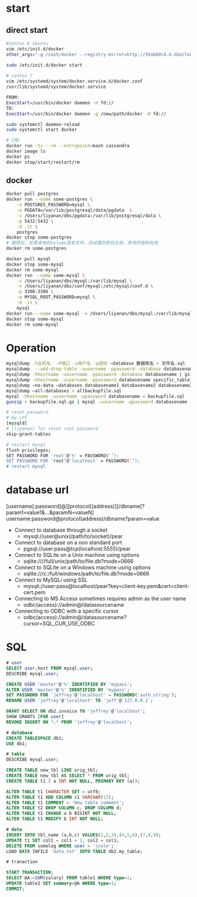 # start 

## direct start
```bash
#centos 6 ubuntu
vim /etc/init.d/docker
other_args="-g /sas5/docker --registry-mirror=http://59ab68c4.m.daocloud.io"

sudo /etc/init.d/docker start
 
# centos 7
vim /etc/systemd/system/docker.service.d/docker.conf
/usr/lib/systemd/system/docker.service

FROM:
ExecStart=/usr/bin/docker daemon -H fd://
TO:
ExecStart=/usr/bin/docker daemon -g /new/path/docker -H fd://

sudo systemctl daemon-reload 
sudo systemctl start docker

# CMD
docker run -ti --rm --entrypoint=bash cassandra
docker image ls
docker ps
docker stop/start/restart/rm
```
## docker

```bash
docker pull postgres
docker run --name some-postgres \
	-e POSTGRES_PASSWORD=mysql \
	-e PGDATA=/var/lib/postgresql/data/pgdata  \
	-v /Users/liyanan/dbs/pgdata:/var/lib/postgresql/data \
	-p 5432:5432 \
	-d -it \
	postgres
docker stop some-postgres
# 删除后，如果本地的volume里有文件，则设置的密码无效，原来的密码有效
docker rm some-postgres

docker pull mysql
docker stop some-mysql
docker rm some-mysql 
docker run --name some-mysql \
	-v /Users/liyanan/dbs/mysql:/var/lib/mysql \
	-v /Users/liyanan/dbs/conf/mysql:/etc/mysql/conf.d \
	-p 3306:3306 \
	-e MYSQL_ROOT_PASSWORD=mysql \
	-d -it \
	mysql
docker run --name some-mysql -v /Users/liyanan/dbs/mysql:/var/lib/mysql -p 3306:3306 -e MYSQL_ROOT_PASSWORD=mysql -d mysql
docker stop some-mysql
docker rm some-mysql
```


# Operation
```bash
mysqldump -h主机名  -P端口 -u用户名 -p密码 –database 数据库名 > 文件名.sql 
mysqldump  --add-drop-table -uusername -ppassword -database databasename > backupfile.sql
mysqldump -hhostname -uusername -ppassword -database databasename | gzip > backupfile.sql.gz
mysqldump -hhostname -uusername -ppassword databasename specific_table1 specific_table2 > backupfile.sql
mysqldump –no-data –databases databasename1 databasename2 databasename3 > structurebackupfile.sql
mysqldump –all-databases > allbackupfile.sql
mysql -hhostname -uusername -ppassword databasename < backupfile.sql
gunzip < backupfile.sql.gz | mysql -uusername -ppassword databasename

# reset password
# my.cnf
[mysqld]
# (liyanan) for reset root password
skip-grant-tables

# restart mysql
flush privileges;
SET PASSWORD FOR 'root'@'%' = PASSWORD('’);
SET PASSWORD FOR 'root’@'localhost' = PASSWORD('’);
# restart mysql
```

# database url

[username[:password]@][protocol[(address)]]/dbname[?param1=value1&...&paramN=valueN]
username:password@protocol(address)/dbname?param=value

* Connect to database through a socket
    * mysql://user@unix(/path/to/socket)/pear
* Connect to database on a non standard port
    * pgsql://user:pass@tcp(localhost:5555)/pear
* Connect to SQLite on a Unix machine using options
    * sqlite:////full/unix/path/to/file.db?mode=0666
* Connect to SQLite on a Windows machine using options
    * sqlite:///c:/full/windows/path/to/file.db?mode=0666
* Connect to MySQLi using SSL
    * mysqli://user:pass@localhost/pear?key=client-key.pem&cert=client-cert.pem
* Connecting to MS Access sometimes requires admin as the user name
    * odbc(access)://admin@/datasourcename
* Connecting to ODBC with a specific cursor 
    * odbc(access)://admin@/datasourcename?cursor=SQL_CUR_USE_ODBC

# SQL
    
```sql
# user
SELECT user,host FROM mysql.user;
DESCRIBE mysql.user;

CREATE USER 'master'@'%' IDENTIFIED BY 'mypass';
ALTER USER 'master'@'%' IDENTIFIED BY 'mypass';
SET PASSWORD FOR 'jeffrey'@'localhost' = PASSWORD('auth_string');
RENAME USER 'jeffrey'@'localhost' TO 'jeff'@'127.0.0.1';

GRANT SELECT ON db2.invoice TO 'jeffrey'@'localhost';
SHOW GRANTS [FOR user]
REVOKE INSERT ON *.* FROM 'jeffrey'@'localhost';

# database
CREATE TABLESPACE db1;
USE db1;

# table
DESCRIBE mysql.user;

CREATE TABLE new_tbl LIKE orig_tbl;
CREATE TABLE new_tbl AS SELECT * FROM orig_tbl;
CREATE TABLE t1 ( a INT NOT NULL, PRIMARY KEY (a));

ALTER TABLE t1 CHARACTER SET = utf8;
ALTER TABLE t1 ADD COLUMN c1 VARCHAR(12);
ALTER TABLE t1 COMMENT = 'New table comment';
ALTER TABLE t2 DROP COLUMN c, DROP COLUMN d;
ALTER TABLE t1 CHANGE a b BIGINT NOT NULL;
ALTER TABLE t1 MODIFY b INT NOT NULL;

# data
INSERT INTO tbl_name (a,b,c) VALUES(1,2,3),(4,5,6),(7,8,9);
UPDATE t1 SET col1 = col1 + 1, col2 = col1;
DELETE FROM somelog WHERE user = 'jcole';
LOAD DATA INFILE 'data.txt' INTO TABLE db2.my_table;

# tranaction

START TRANSACTION;
SELECT @A:=SUM(salary) FROM table1 WHERE type=1;
UPDATE table2 SET summary=@A WHERE type=1;
COMMIT;
```